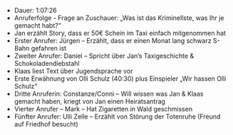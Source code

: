 - Dauer: 1:07:26
- Anruferfolge - Frage an Zuschauer: „Was ist das Kriminellste, was Ihr je gemacht habt?“
- Jan erzählt Story, dass er 50€ Schein im Taxi einfach mitgenommen hat
- Erster Anrufer: Jürgen – Erzählt, dass er einen Monat lang schwarz S-Bahn gefahren ist
- Zweiter Anrufer: Daniel – Spricht über Jan’s Taxigeschichte & Schokoladendiebstahl
- Klaas liest Text über Jugendsprache vor
- Erste Erwähnung von Olli Schulz (40:30) plus Einspieler „Wir hassen Olli Schulz“
- Dritte Anruferin: Constanze/Conni – Will wissen was Jan & Klaas gemacht haben, kriegt von Jan einen Heiratsantrag
- Vierter Anrufer – Mark – Hat Zigaretten in Wald geschmissen
- Fünfter Anrufer: Ulli Zelle – Erzählt von Störung der Totenruhe (Freund auf Friedhof besucht)

